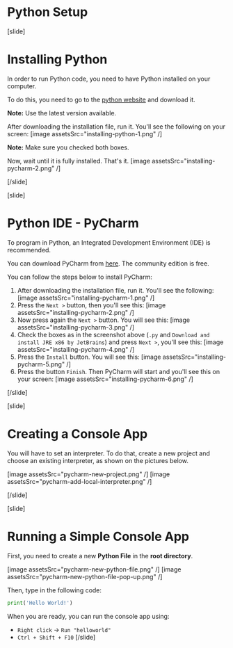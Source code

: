 # Python Setup

[slide]
# Installing Python
In order to run Python code, you need to have Python installed on your computer.

To do this, you need to go to the [python website](https://www.python.org/downloads/) and download it.

**Note:** Use the latest version available.

After downloading the installation file, run it. You'll see the following on your screen:
[image assetsSrc="installing-python-1.png" /]

**Note:** Make sure you checked both boxes.

Now, wait until it is fully installed. That's it.
[image assetsSrc="installing-pycharm-2.png" /]

[/slide]

[slide]
# Python IDE - PyCharm
To program in Python, an Integrated Development Environment (IDE) is recommended.

You can download PyCharm from [here](https://www.jetbrains.com/pycharm/download). The community edition is free.

You can follow the steps below to install PyCharm:
1. After downloading the installation file, run it. You'll see the following:
[image assetsSrc="installing-pycharm-1.png" /]
2. Press the `Next >` button, then you'll see this:
[image assetsSrc="installing-pycharm-2.png" /]
3. Now press again the `Next >` button. You will see this:
[image assetsSrc="installing-pycharm-3.png" /]
4. Check the boxes as in the screenshot above (`.py` and `Download and install JRE x86 by JetBrains`) and press `Next >`, you'll see this:
[image assetsSrc="installing-pycharm-4.png" /]
5. Press the `Install` button. You will see this:
[image assetsSrc="installing-pycharm-5.png" /]
6. Press the button `Finish`. Then PyCharm will start and you'll see this on your screen:
[image assetsSrc="installing-pycharm-6.png" /]

[/slide]

[slide]
# Creating a Console App
You will have to set an interpreter. To do that, create a new project and choose an existing interpreter, as shown on the pictures below.

[image assetsSrc="pycharm-new-project.png" /]
[image assetsSrc="pycharm-add-local-interpreter.png" /]

[/slide]

[slide]
# Running a Simple Console App
First, you need to create a new **Python File** in the **root directory**.

[image assetsSrc="pycharm-new-python-file.png" /]
[image assetsSrc="pycharm-new-python-file-pop-up.png" /]

Then, type in the following code:
```python live
print('Hello World!')
```
When you are ready, you can run the console app using:
 - `Right click` -> `Run "helloworld"`
 - `Ctrl + Shift + F10`
[/slide]